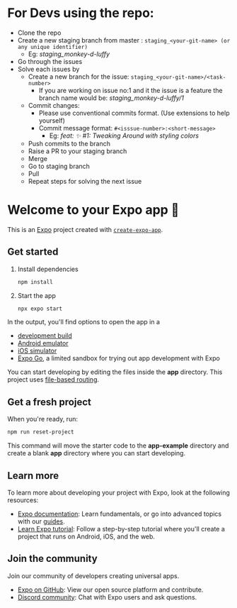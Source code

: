 # For Devs using the repo:
- Clone the repo
- Create a new staging branch from master : `staging_<your-git-name> (or any unique identifier)`
    - Eg: *staging_monkey-d-luffy* 
- Go through the issues
- Solve each issues by
   - Create a new branch for the issue: `staging_<your-git-name>/<task-number>`
       - If you are working on issue no:1 and it the issue is a feature the branch name would be: *staging_monkey-d-luffy/1*
   - Commit changes:
       - Please use conventional commits format. (Use extensions to help yourself)
       - Commit message format: `#<isssue-number>:<short-message>`
           - Eg: *feat: :sparkles: #1: Tweaking Around with styling colors*
   - Push commits to the branch
   - Raise a PR to your staging branch
   - Merge
   - Go to staging branch
   - Pull
   - Repeat steps for solving the next issue


# Welcome to your Expo app 👋

This is an [Expo](https://expo.dev) project created with [`create-expo-app`](https://www.npmjs.com/package/create-expo-app).

## Get started

1. Install dependencies

   ```bash
   npm install
   ```

2. Start the app

   ```bash
   npx expo start
   ```

In the output, you'll find options to open the app in a

- [development build](https://docs.expo.dev/develop/development-builds/introduction/)
- [Android emulator](https://docs.expo.dev/workflow/android-studio-emulator/)
- [iOS simulator](https://docs.expo.dev/workflow/ios-simulator/)
- [Expo Go](https://expo.dev/go), a limited sandbox for trying out app development with Expo

You can start developing by editing the files inside the **app** directory. This project uses [file-based routing](https://docs.expo.dev/router/introduction).

## Get a fresh project

When you're ready, run:

```bash
npm run reset-project
```

This command will move the starter code to the **app-example** directory and create a blank **app** directory where you can start developing.

## Learn more

To learn more about developing your project with Expo, look at the following resources:

- [Expo documentation](https://docs.expo.dev/): Learn fundamentals, or go into advanced topics with our [guides](https://docs.expo.dev/guides).
- [Learn Expo tutorial](https://docs.expo.dev/tutorial/introduction/): Follow a step-by-step tutorial where you'll create a project that runs on Android, iOS, and the web.

## Join the community

Join our community of developers creating universal apps.

- [Expo on GitHub](https://github.com/expo/expo): View our open source platform and contribute.
- [Discord community](https://chat.expo.dev): Chat with Expo users and ask questions.
